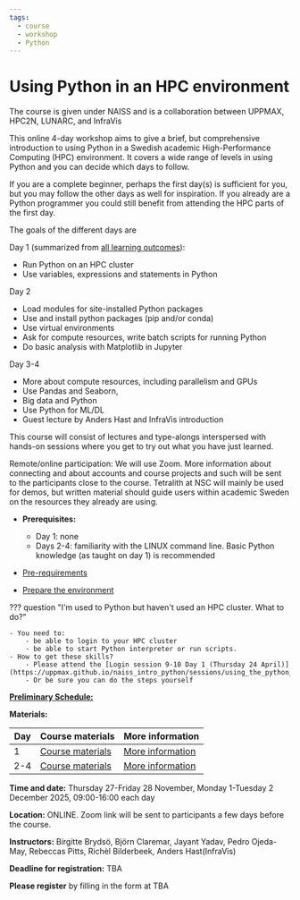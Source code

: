```yaml
---
tags:
  - course
  - workshop
  - Python
---
```


# Using Python in an HPC environment

The course is given under NAISS and is a collaboration
between UPPMAX, HPC2N, LUNARC, and InfraVis

This online 4-day workshop aims to give a brief,
but comprehensive introduction to using Python in a Swedish
academic High-Performance Computing (HPC) environment.
It covers a wide range of levels in using Python
and you can decide which days to follow.

If you are a complete beginner, perhaps the first day(s) is sufficient for you,
but you may follow the other days as well for inspiration.
If you already are a Python programmer
you could still benefit from attending the HPC parts of the first day.

The goals of the different days are

Day 1 (summarized from [all learning outcomes](https://uppmax.github.io/naiss_intro_python/learning_outcomes/)):

- Run Python on an HPC cluster
- Use variables, expressions and statements in Python

Day 2

- Load modules for site-installed Python packages
- Use and install python packages (pip and/or conda)
- Use virtual environments
- Ask for compute resources, write batch scripts for running Python
- Do basic analysis with Matplotlib in Jupyter

Day 3-4

- More about compute resources, including parallelism and GPUs
- Use Pandas and Seaborn,
- Big data and Python
- Use Python for ML/DL
- Guest lecture by Anders Hast and InfraVis introduction

This course will consist of lectures and type-alongs
interspersed with hands-on sessions
where you get to try out what you have just learned.

Remote/online participation: We will use Zoom.
More information about connecting and about accounts and course projects
and such will be sent to the participants close to the course.
Tetralith at NSC will mainly be used for demos,
but written material should guide users within
academic Sweden on the resources they already are using.

- **Prerequisites:** 
    - Day 1: none
    - Days 2-4: familiarity with the LINUX command line. Basic Python knowledge (as taught on day 1) is recommended

- [Pre-requirements](https://uppmax.github.io/HPC-python/prereqs.html)
- [Prepare the environment](https://uppmax.github.io/HPC-python/preparations.html)

??? question "I'm used to Python but haven't used an HPC cluster. What to do?"

    - You need to:
        - be able to login to your HPC cluster
        - be able to start Python interpreter or run scripts.
    - How to get these skills?
        - Please attend the [Login session 9-10 Day 1 (Thursday 24 April)](https://uppmax.github.io/naiss_intro_python/sessions/using_the_python_interpreter/)
        - Or be sure you can do the steps yourself


[**Preliminary Schedule:**](https://uppmax.github.io/HPC-python/schedule.html)

**Materials:**

Day|Course materials                                                |More information
---|----------------------------------------------------------------|---------------------------------------------------------
1  |[Course materials](https://uppmax.github.io/naiss_intro_python) |[More information](https://uppmax.github.io/naiss_intro_python/faq/)
2-4|[Course materials](https://uppmax.github.io/HPC-python/)        |[More information](https://www.hpc2n.umu.se/events/courses/2024/fall/hpc-python)

**Time and date:** Thursday 27-Friday 28 November, Monday 1-Tuesday 2 December 2025, 09:00-16:00 each day

**Location:** ONLINE. Zoom link will be sent to participants a few days before the course.

**Instructors:** Birgitte Brydsö, Björn Claremar, Jayant Yadav, Pedro Ojeda-May, Rebeccas Pitts, Richèl Bilderbeek, Anders Hast(InfraVis)

**Deadline for registration:** TBA

**Please register** by filling in the form at TBA
